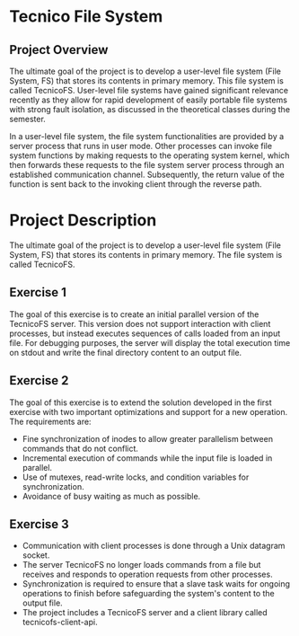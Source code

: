 # Tecnico File System

## Project Overview

The ultimate goal of the project is to develop a user-level file system (File System, FS) that stores its contents in primary memory. This file system is called TecnicoFS. User-level file systems have gained significant relevance recently as they allow for rapid development of easily portable file systems with strong fault isolation, as discussed in the theoretical classes during the semester.

In a user-level file system, the file system functionalities are provided by a server process that runs in user mode. Other processes can invoke file system functions by making requests to the operating system kernel, which then forwards these requests to the file system server process through an established communication channel. Subsequently, the return value of the function is sent back to the invoking client through the reverse path.


# Project Description

The ultimate goal of the project is to develop a user-level file system (File System, FS) that stores its contents in primary memory. The file system is called TecnicoFS.

## Exercise 1

The goal of this exercise is to create an initial parallel version of the TecnicoFS server. This version does not support interaction with client processes, but instead executes sequences of calls loaded from an input file. For debugging purposes, the server will display the total execution time on stdout and write the final directory content to an output file.

## Exercise 2

The goal of this exercise is to extend the solution developed in the first exercise with two important optimizations and support for a new operation. The requirements are:

- Fine synchronization of inodes to allow greater parallelism between commands that do not conflict.
- Incremental execution of commands while the input file is loaded in parallel.
- Use of mutexes, read-write locks, and condition variables for synchronization.
- Avoidance of busy waiting as much as possible.

## Exercise 3
- Communication with client processes is done through a Unix datagram socket.
- The server TecnicoFS no longer loads commands from a file but receives and responds to operation requests from other processes.
- Synchronization is required to ensure that a slave task waits for ongoing operations to finish before safeguarding the system's content to the output file.
- The project includes a TecnicoFS server and a client library called tecnicofs-client-api.
